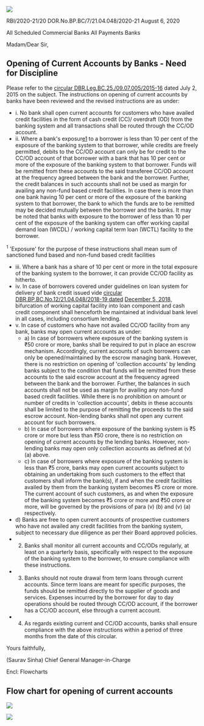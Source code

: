 ![](_page_0_Picture_0.jpeg)

 RBI/2020-21/20 DOR.No.BP.BC/7/21.04.048/2020-21 August 6, 2020

All Scheduled Commercial Banks All Payments Banks

Madam/Dear Sir,

## **Opening of Current Accounts by Banks - Need for Discipline**

Please refer to the [circular DBR.Leg.BC.25./09.07.005/2015-16](https://www.rbi.org.in/Scripts/NotificationUser.aspx?Id=9920&Mode=0) dated July 2, 2015 on the subject. The instructions on opening of current accounts by banks have been reviewed and the revised instructions are as under:

- i. No bank shall open current accounts for customers who have availed credit facilities in the form of cash credit (CC)/ overdraft (OD) from the banking system and all transactions shall be routed through the CC/OD account.
- ii. Where a bank's exposur[e1](#page-0-0) to a borrower is less than 10 per cent of the exposure of the banking system to that borrower, while credits are freely permitted, debits to the CC/OD account can only be for credit to the CC/OD account of that borrower with a bank that has 10 per cent or more of the exposure of the banking system to that borrower. Funds will be remitted from these accounts to the said transferee CC/OD account at the frequency agreed between the bank and the borrower. Further, the credit balances in such accounts shall not be used as margin for availing any non-fund based credit facilities. In case there is more than one bank having 10 per cent or more of the exposure of the banking system to that borrower, the bank to which the funds are to be remitted may be decided mutually between the borrower and the banks. It may be noted that banks with exposure to the borrower of less than 10 per cent of the exposure of the banking system can offer working capital demand loan (WCDL) / working capital term loan (WCTL) facility to the borrower.

<span id="page-0-1"></span><span id="page-0-0"></span> <sup>1</sup> 'Exposure' for the purpose of these instructions shall mean sum of sanctioned fund based and non-fund based credit facilities

- iii. Where a bank has a share of 10 per cent or more in the total exposure of the banking system to the borrower, it can provide CC/OD facility as hitherto.
- iv. In case of borrowers covered under guidelines on loan system for delivery of bank credit issued vide [circular DBR.BP.BC.No.12/21.04.048/2018-19 dated](https://www.rbi.org.in/Scripts/NotificationUser.aspx?Id=11428&Mode=0)  [December 5, 2018,](https://www.rbi.org.in/Scripts/NotificationUser.aspx?Id=11428&Mode=0) bifurcation of working capital facility into loan component and cash credit component shall henceforth be maintained at individual bank level in all cases, including consortium lending.
- v. In case of customers who have not availed CC/OD facility from any bank, banks may open current accounts as under:
	- a) In case of borrowers where exposure of the banking system is ₹50 crore or more, banks shall be required to put in place an escrow mechanism. Accordingly, current accounts of such borrowers can only be opened/maintained by the escrow managing bank. However, there is no restriction on opening of 'collection accounts' by lending banks subject to the condition that funds will be remitted from these accounts to the said escrow account at the frequency agreed between the bank and the borrower. Further, the balances in such accounts shall not be used as margin for availing any non-fund based credit facilities. While there is no prohibition on amount or number of credits in 'collection accounts', debits in these accounts shall be limited to the purpose of remitting the proceeds to the said escrow account. Non-lending banks shall not open any current account for such borrowers.
	- b) In case of borrowers where exposure of the banking system is ₹5 crore or more but less than ₹50 crore, there is no restriction on opening of current accounts by the lending banks. However, non-lending banks may open only collection accounts as defined at (v) (a) above.
	- c) In case of borrowers where exposure of the banking system is less than ₹5 crore, banks may open current accounts subject to obtaining an undertaking from such customers to the effect that customers shall inform the bank(s), if and when the credit facilities availed by them from the banking system becomes ₹5 crore or more. The current account of such customers, as and when the exposure of the banking system becomes ₹5 crore or more and ₹50 crore or more, will be governed by the provisions of para (v) (b) and (v) (a) respectively.
- d) Banks are free to open current accounts of prospective customers who have not availed any credit facilities from the banking system, subject to necessary due diligence as per their Board approved policies.
- 2. Banks shall monitor all current accounts and CC/ODs regularly, at least on a quarterly basis, specifically with respect to the exposure of the banking system to the borrower, to ensure compliance with these instructions.
- 3. Banks should not route drawal from term loans through current accounts. Since term loans are meant for specific purposes, the funds should be remitted directly to the supplier of goods and services. Expenses incurred by the borrower for day to day operations should be routed through CC/OD account, if the borrower has a CC/OD account, else through a current account.
- 4. As regards existing current and CC/OD accounts, banks shall ensure compliance with the above instructions within a period of three months from the date of this circular.

Yours faithfully,

(Saurav Sinha) Chief General Manager-in-Charge

Encl: Flowcharts

## Flow chart for opening of current accounts

![](_page_3_Figure_1.jpeg)

![](_page_4_Figure_1.jpeg)